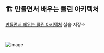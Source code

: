 ## 🏗️ 만들면서 배우는 클린 아키텍처

[만들면서 배우는 클린 아키텍처](http://www.yes24.com/Product/Goods/105138479) 실습 저장소

<br/>

![image](https://user-images.githubusercontent.com/92818747/218465672-7ab54166-ffa7-43fb-a9ff-04dadfe19d60.png)

<div align="center">

</div>

<br/>



